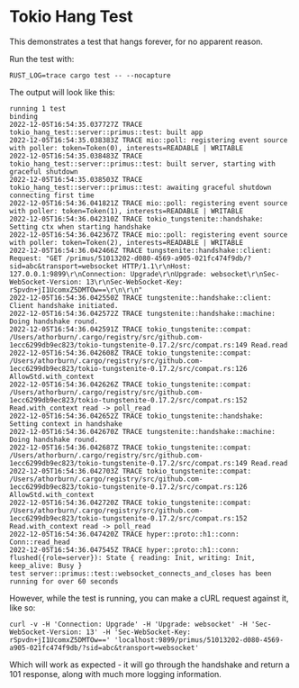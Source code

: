 # Tokio Hang Test
This demonstrates a test that hangs forever, for no apparent reason.

Run the test with:

`RUST_LOG=trace cargo test -- --nocapture`

The output will look like this:

```text
running 1 test
binding
2022-12-05T16:54:35.037727Z TRACE tokio_hang_test::server::primus::test: built app
2022-12-05T16:54:35.038383Z TRACE mio::poll: registering event source with poller: token=Token(0), interests=READABLE | WRITABLE    
2022-12-05T16:54:35.038483Z TRACE tokio_hang_test::server::primus::test: built server, starting with graceful shutdown
2022-12-05T16:54:35.038503Z TRACE tokio_hang_test::server::primus::test: awaiting graceful shutdown
connecting first time
2022-12-05T16:54:36.041821Z TRACE mio::poll: registering event source with poller: token=Token(1), interests=READABLE | WRITABLE    
2022-12-05T16:54:36.042310Z TRACE tokio_tungstenite::handshake: Setting ctx when starting handshake    
2022-12-05T16:54:36.042367Z TRACE mio::poll: registering event source with poller: token=Token(2), interests=READABLE | WRITABLE    
2022-12-05T16:54:36.042466Z TRACE tungstenite::handshake::client: Request: "GET /primus/51013202-d080-4569-a905-021fc474f9db/?sid=abc&transport=websocket HTTP/1.1\r\nHost: 127.0.0.1:9899\r\nConnection: Upgrade\r\nUpgrade: websocket\r\nSec-WebSocket-Version: 13\r\nSec-WebSocket-Key: rSpvdn+jI1UcomxZ5DMTOw==\r\n\r\n"    
2022-12-05T16:54:36.042550Z TRACE tungstenite::handshake::client: Client handshake initiated.    
2022-12-05T16:54:36.042572Z TRACE tungstenite::handshake::machine: Doing handshake round.    
2022-12-05T16:54:36.042591Z TRACE tokio_tungstenite::compat: /Users/athorburn/.cargo/registry/src/github.com-1ecc6299db9ec823/tokio-tungstenite-0.17.2/src/compat.rs:149 Read.read    
2022-12-05T16:54:36.042608Z TRACE tokio_tungstenite::compat: /Users/athorburn/.cargo/registry/src/github.com-1ecc6299db9ec823/tokio-tungstenite-0.17.2/src/compat.rs:126 AllowStd.with_context    
2022-12-05T16:54:36.042626Z TRACE tokio_tungstenite::compat: /Users/athorburn/.cargo/registry/src/github.com-1ecc6299db9ec823/tokio-tungstenite-0.17.2/src/compat.rs:152 Read.with_context read -> poll_read    
2022-12-05T16:54:36.042652Z TRACE tokio_tungstenite::handshake: Setting context in handshake    
2022-12-05T16:54:36.042670Z TRACE tungstenite::handshake::machine: Doing handshake round.    
2022-12-05T16:54:36.042687Z TRACE tokio_tungstenite::compat: /Users/athorburn/.cargo/registry/src/github.com-1ecc6299db9ec823/tokio-tungstenite-0.17.2/src/compat.rs:149 Read.read    
2022-12-05T16:54:36.042703Z TRACE tokio_tungstenite::compat: /Users/athorburn/.cargo/registry/src/github.com-1ecc6299db9ec823/tokio-tungstenite-0.17.2/src/compat.rs:126 AllowStd.with_context    
2022-12-05T16:54:36.042720Z TRACE tokio_tungstenite::compat: /Users/athorburn/.cargo/registry/src/github.com-1ecc6299db9ec823/tokio-tungstenite-0.17.2/src/compat.rs:152 Read.with_context read -> poll_read    
2022-12-05T16:54:36.047420Z TRACE hyper::proto::h1::conn: Conn::read_head
2022-12-05T16:54:36.047545Z TRACE hyper::proto::h1::conn: flushed({role=server}): State { reading: Init, writing: Init, keep_alive: Busy }
test server::primus::test::websocket_connects_and_closes has been running for over 60 seconds
```

However, while the test is running, you can make a cURL request against it, like so:

`curl -v -H 'Connection: Upgrade' -H 'Upgrade: websocket' -H 'Sec-WebSocket-Version: 13' -H 'Sec-WebSocket-Key: rSpvdn+jI1UcomxZ5DMTOw==' 'localhost:9899/primus/51013202-d080-4569-a905-021fc474f9db/?sid=abc&transport=websocket'`

Which will work as expected - it will go through the handshake and return a 101 response, along with much more logging information.